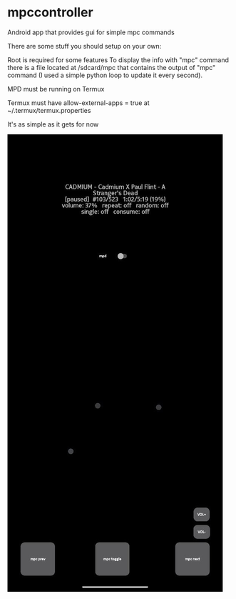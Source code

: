 # mpccontroller
Android app that provides gui for simple mpc commands


There are some stuff you should setup on your own:

Root is required for some features
   To display the info with "mpc" command there is a file located at /sdcard/mpc that contains the output of "mpc" command (I used a simple python loop to update it every second).

MPD must be running on Termux

Termux must have allow-external-apps = true at ~/.termux/termux.properties



It's as simple as it gets for now

![screenshot](https://github.com/salihburock/mpccontroller/blob/main/screenshots/photo_2024-09-23_23-22-06.jpg)
